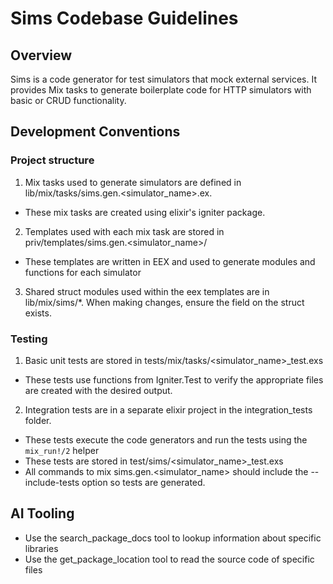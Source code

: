 # Sims Codebase Guidelines

## Overview
Sims is a code generator for test simulators that mock external services. It provides Mix tasks to generate boilerplate code for HTTP simulators with basic or CRUD functionality.

## Development Conventions

### Project structure
1. Mix tasks used to generate simulators are defined in lib/mix/tasks/sims.gen.<simulator_name>.ex.
  - These mix tasks are created using elixir's igniter package.
2. Templates used with each mix task are stored in priv/templates/sims.gen.<simulator_name>/
  - These templates are written in EEX and used to generate modules and functions for each simulator
3. Shared struct modules used within the eex templates are in lib/mix/sims/*. When making changes, ensure the field on the struct exists.

### Testing
1. Basic unit tests are stored in tests/mix/tasks/<simulator_name>_test.exs
  - These tests use functions from Igniter.Test to verify the appropriate files are created with the desired output.
2. Integration tests are in a separate elixir project in the integration_tests folder.
  - These tests execute the code generators and run the tests using the `mix_run!/2` helper
  - These tests are stored in test/sims/<simulator_name>_test.exs
  - All commands to mix sims.gen.<simulator_name> should include the --include-tests option so tests are generated.

## AI Tooling
- Use the search_package_docs tool to lookup information about specific libraries
- Use the get_package_location tool to read the source code of specific files